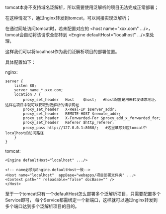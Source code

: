 
tomcat本身不支持域名泛解析，所以需要使用泛解析的项目无法完成正常部署；

在这种情况下，通过nginx转发到tomcat，可以间接实现泛解析；

在通过网址访问tomcat时，若未配置对应的 <host name="xxx.com" .../>，tomcat会自动将该请求全部转到 <Engine defaultHost="localhost" .../>来处理，

这样我们可以将localhost作为我们泛解析项目的部署位置。

具体配置如下：

nginx:

```
server {
    listen 80;
    server_name *.xxx.com;
    location / {
        proxy_set_header   Host    $host;   #host配置是用来转发请求地址，这样在项目中就可以获取到泛解析的请求网址
        proxy_set_header   X-Real-IP $server_addr;
        proxy_set_header   REMOTE-HOST $remote_addr;
        proxy_set_header   X-Forwarded-For $proxy_add_x_forwarded_for;
        proxy_set_header   Referer $http_referer;
        proxy_pass http://127.0.0.1:8080/;   #这里填写对应tomcat中localhost的访问路径
    }
}
```
tomcat:

```
<Engine defaultHost="localhost" .../>

<!-- name必须与Engine.defaultHost一致-->
<Host name="localhost"  appBase="webapps/项目部署文件夹" ...>
<Context path="" reloadable="false" docBase="" />
</Host>
```
至于一个tomcat只有一个defaultHost怎么部署多个泛解析项目，只需要配置多个Service即可，
每个Service都需绑定一个新端口，这样就可以通过nginx转发到多个端口达到多个泛解析项目的目的。
